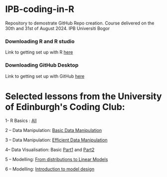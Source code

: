 # IPB-coding-in-R
 
 Repository to demostrate GitHub Repo creation. Course delivered on the 30th and 31st of August 2024. 
 IPB Universiti Bogor 

### Downloading R and R studio
Link to getting set up with R [here](https://rstudio-education.github.io/hopr/starting.html)

### Downloading GitHub Desktop
Link to getting set up with GitHub [here](https://docs.github.com/en/desktop/installing-and-authenticating-to-github-desktop/setting-up-github-desktop)


# Selected lessons from the University of Edinburgh's Coding Club: 

1- R Basics : [All](https://ourcodingclub.github.io/tutorials.html) 

2 – Data Manipulation: [Basic Data Manipulation](https://ourcodingclub.github.io/tutorials/data-manip-intro/) 

3 – Data Manipulation: [Efficient Data Manipulation](https://ourcodingclub.github.io/tutorials/data-manip-efficient/)

4– Data Visualisation: Basic [Part1](https://ourcodingclub.github.io/tutorials/datavis/) and [Part2](https://ourcodingclub.github.io/tutorials/data-vis-2/)

5 – Modelling: [From distributions to Linear Models](https://ourcodingclub.github.io/tutorials/modelling/)

6 – Modelling: [Introduction to model design](https://ourcodingclub.github.io/tutorials/model-design/)

